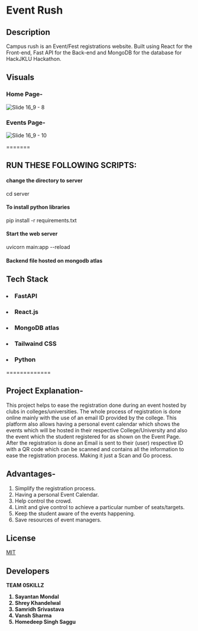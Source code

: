 
# Event Rush

## Description

Campus rush is an Event/Fest registrations website. Built using React for the Front-end, Fast API for the Back-end and MongoDB for the database for HackJKLU Hackathon.

## Visuals
<h3> Home Page- </h3>

![Slide 16_9 - 8](https://user-images.githubusercontent.com/85542328/185781377-2121ece0-ec0f-4487-a1c6-29ddbe267dfd.png)

<h3> Events Page- </h3>

![Slide 16_9 - 10](https://user-images.githubusercontent.com/85542328/185781389-436f4bf0-3d6f-48f0-a085-9b5438822283.png)



=======
## RUN THESE FOLLOWING SCRIPTS: <br />

#### change the directory to server
cd server<br />

#### To install python libraries<br />
pip install -r requirements.txt<br />

#### Start the web server<br />
uvicorn main:app --reload<br />

#### Backend file hosted on mongodb atlas<br />


## <h2> Tech Stack</h2>
### <li>FastAPI</li>
### <li>React.js</li>
### <li>MongoDB atlas</li>
### <li>Tailwaind CSS</li>
### <li>Python</li>
=============



## Project Explanation-
This project helps to ease the registration done during an event hosted by clubs in colleges/universities. The whole process of registration is done online mainly with the use of an email ID provided by the college. 
This platform also allows having a personal event calendar which shows the events which will be hosted in their respective College/University and also the event which the student registered for as shown on the Event Page.
After the registration is done an Email is sent to their (user) respective ID with a QR code which can be scanned and contains all the information to ease the registration process.
Making it just a Scan and Go process.

## Advantages-

1. Simplify the registration process.
2. Having a personal Event Calendar.
3. Help control the crowd.
4. Limit and give control to achieve a particular number of seats/targets.
5. Keep the student aware of the events happening.
6. Save resources of event managers.
 

## License
[MIT](https://choosealicense.com/licenses/mit/)

## Developers
<b>TEAM 0SKILLZ<b>
1. Sayantan Mondal
2. Shrey Khandelwal
3. Samridh Srivastava
4. Vansh Sharma
5. Homedeep Singh Saggu
